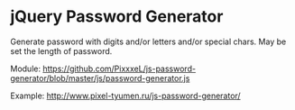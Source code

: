 jQuery Password Generator
=====================

Generate password with digits and/or letters and/or special chars.
May be set the length of password.

Module: https://github.com/PixxxeL/js-password-generator/blob/master/js/password-generator.js

Example: http://www.pixel-tyumen.ru/js-password-generator/
